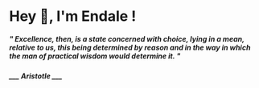 <h1 title="head"> Hey 👋, I'm Endale !</h1>

**<h5><i>" Excellence, then, is a state concerned with choice, lying in a mean, relative to us, this being determined by reason and in the way in which the man of practical wisdom would determine it. "</i></h5>**

*<b>___ Aristotle ___</b>*
